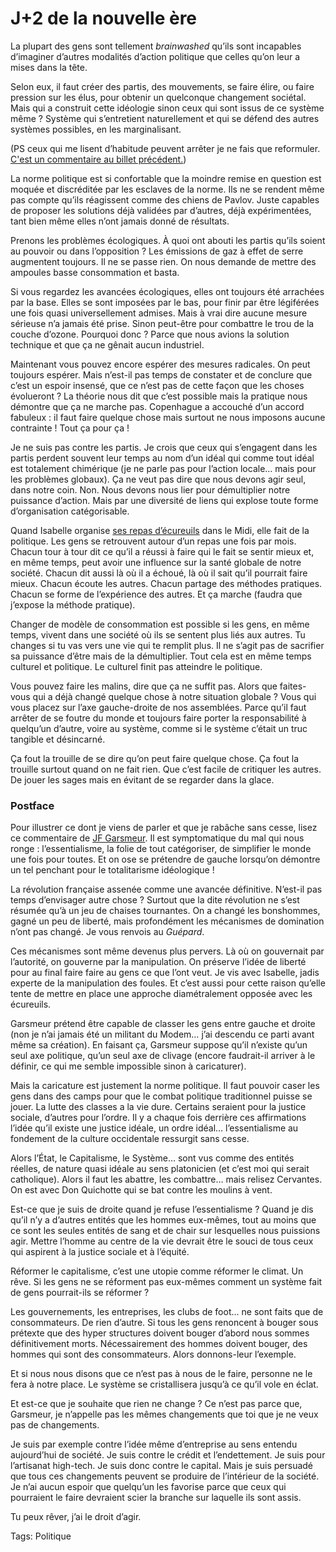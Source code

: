 # J+2 de la nouvelle ère

La plupart des gens sont tellement *brainwashed* qu’ils sont incapables d’imaginer d’autres modalités d’action politique que celles qu’on leur a mises dans la tête.

Selon eux, il faut créer des partis, des mouvements, se faire élire, ou faire pression sur les élus, pour obtenir un quelconque changement sociétal. Mais qui a construit cette idéologie sinon ceux qui sont issus de ce système même ? Système qui s’entretient naturellement et qui se défend des autres systèmes possibles, en les marginalisant.

(PS ceux qui me lisent d’habitude peuvent arrêter je ne fais que reformuler. [C'est un commentaire au billet précédent.](/2009/12/19/j1-de-la-nouvelle-ere/))

La norme politique est si confortable que la moindre remise en question est moquée et discréditée par les esclaves de la norme. Ils ne se rendent même pas compte qu’ils réagissent comme des chiens de Pavlov. Juste capables de proposer les solutions déjà validées par d’autres, déjà expérimentées, tant bien même elles n’ont jamais donné de résultats.

Prenons les problèmes écologiques. À quoi ont abouti les partis qu’ils soient au pouvoir ou dans l’opposition ? Les émissions de gaz à effet de serre augmentent toujours. Il ne se passe rien. On nous demande de mettre des ampoules basse consommation et basta.

Si vous regardez les avancées écologiques, elles ont toujours été arrachées par la base. Elles se sont imposées par le bas, pour finir par être légiférées une fois quasi universellement admises. Mais à vrai dire aucune mesure sérieuse n’a jamais été prise. Sinon peut-être pour combattre le trou de la couche d’ozone. Pourquoi donc ? Parce que nous avions la solution technique et que ça ne gênait aucun industriel.

Maintenant vous pouvez encore espérer des mesures radicales. On peut toujours espérer. Mais n’est-il pas temps de constater et de conclure que c’est un espoir insensé, que ce n’est pas de cette façon que les choses évolueront ? La théorie nous dit que c’est possible mais la pratique nous démontre que ça ne marche pas. Copenhague a accouché d’un accord fabuleux : il faut faire quelque chose mais surtout ne nous imposons aucune contrainte ! Tout ça pour ça !

Je ne suis pas contre les partis. Je crois que ceux qui s’engagent dans les partis perdent souvent leur temps au nom d’un idéal qui comme tout idéal est totalement chimérique (je ne parle pas pour l’action locale… mais pour les problèmes globaux). Ça ne veut pas dire que nous devons agir seul, dans notre coin. Non. Nous devons nous lier pour démultiplier notre puissance d’action. Mais par une diversité de liens qui explose toute forme d’organisation catégorisable.

Quand Isabelle organise [ses repas d’écureuils](/tag/%C3%A9cureuil/) dans le Midi, elle fait de la politique. Les gens se retrouvent autour d’un repas une fois par mois. Chacun tour à tour dit ce qu’il a réussi à faire qui le fait se sentir mieux et, en même temps, peut avoir une influence sur la santé globale de notre société. Chacun dit aussi là où il a échoué, là où il sait qu’il pourrait faire mieux. Chacun écoute les autres. Chacun partage des méthodes pratiques. Chacun se forme de l’expérience des autres. Et ça marche (faudra que j’expose la méthode pratique).

Changer de modèle de consommation est possible si les gens, en même temps, vivent dans une société où ils se sentent plus liés aux autres. Tu changes si tu vas vers une vie qui te remplit plus. Il ne s’agit pas de sacrifier sa puissance d’être mais de la démultiplier. Tout cela est en même temps culturel et politique. Le culturel finit pas atteindre le politique.

Vous pouvez faire les malins, dire que ça ne suffit pas. Alors que faites-vous qui a déjà changé quelque chose à notre situation globale ? Vous qui vous placez sur l’axe gauche-droite de nos assemblées. Parce qu’il faut arrêter de se foutre du monde et toujours faire porter la responsabilité à quelqu’un d’autre, voire au système, comme si le système c’était un truc tangible et désincarné.

Ça fout la trouille de se dire qu’on peut faire quelque chose. Ça fout la trouille surtout quand on ne fait rien. Que c’est facile de critiquer les autres. De jouer les sages mais en évitant de se regarder dans la glace.

### Postface

Pour illustrer ce dont je viens de parler et que je rabâche sans cesse, lisez ce commentaire de [JF Garsmeur](/2009/12/19/j1-de-la-nouvelle-ere/#comment-72855). Il est symptomatique du mal qui nous ronge : l’essentialisme, la folie de tout catégoriser, de simplifier le monde une fois pour toutes. Et on ose se prétendre de gauche lorsqu’on démontre un tel penchant pour le totalitarisme idéologique !

La révolution française assenée comme une avancée définitive. N’est-il pas temps d’envisager autre chose ? Surtout que la dite révolution ne s’est résumée qu’à un jeu de chaises tournantes. On a changé les bonshommes, gagné un peu de liberté, mais profondément les mécanismes de domination n’ont pas changé. Je vous renvois au *Guépard*.

Ces mécanismes sont même devenus plus pervers. Là où on gouvernait par l’autorité, on gouverne par la manipulation. On préserve l’idée de liberté pour au final faire faire au gens ce que l’ont veut. Je vis avec Isabelle, jadis experte de la manipulation des foules. Et c’est aussi pour cette raison qu’elle tente de mettre en place une approche diamétralement opposée avec les écureuils.

Garsmeur prétend être capable de classer les gens entre gauche et droite (non je n’ai jamais été un militant du Modem… j’ai descendu ce parti avant même sa création). En faisant ça, Garsmeur suppose qu’il n’existe qu’un seul axe politique, qu’un seul axe de clivage (encore faudrait-il arriver à le définir, ce qui me semble impossible sinon à caricaturer).

Mais la caricature est justement la norme politique. Il faut pouvoir caser les gens dans des camps pour que le combat politique traditionnel puisse se jouer. La lutte des classes a la vie dure. Certains seraient pour la justice sociale, d’autres pour l’ordre. Il y a chaque fois derrière ces affirmations l’idée qu’il existe une justice idéale, un ordre idéal… l’essentialisme au fondement de la culture occidentale ressurgit sans cesse.

Alors l’État, le Capitalisme, le Système… sont vus comme des entités réelles, de nature quasi idéale au sens platonicien (et c’est moi qui serait catholique). Alors il faut les abattre, les combattre… mais relisez Cervantes. On est avec Don Quichotte qui se bat contre les moulins à vent.

Est-ce que je suis de droite quand je refuse l’essentialisme ? Quand je dis qu’il n’y a d’autres entités que les hommes eux-mêmes, tout au moins que ce sont les seules entités de sang et de chair sur lesquelles nous puissions agir. Mettre l’homme au centre de la vie devrait être le souci de tous ceux qui aspirent à la justice sociale et à l’équité.

Réformer le capitalisme, c’est une utopie comme réformer le climat. Un rêve. Si les gens ne se réforment pas eux-mêmes comment un système fait de gens pourrait-ils se réformer ?

Les gouvernements, les entreprises, les clubs de foot… ne sont faits que de consommateurs. De rien d’autre. Si tous les gens renoncent à bouger sous prétexte que des hyper structures doivent bouger d’abord nous sommes définitivement morts. Nécessairement des hommes doivent bouger, des hommes qui sont des consommateurs. Alors donnons-leur l’exemple.

Et si nous nous disons que ce n’est pas à nous de le faire, personne ne le fera à notre place. Le système se cristallisera jusqu’à ce qu’il vole en éclat.

Et est-ce que je souhaite que rien ne change ? Ce n’est pas parce que, Garsmeur, je n’appelle pas les mêmes changements que toi que je ne veux pas de changements.

Je suis par exemple contre l’idée même d’entreprise au sens entendu aujourd’hui de société. Je suis contre le crédit et l’endettement. Je suis pour l’artisanat high-tech. Je suis donc contre le capital. Mais je suis persuadé que tous ces changements peuvent se produire de l’intérieur de la société. Je n’ai aucun espoir que quelqu’un les favorise parce que ceux qui pourraient le faire devraient scier la branche sur laquelle ils sont assis.

Tu peux rêver, j’ai le droit d’agir.

Tags: Politique
